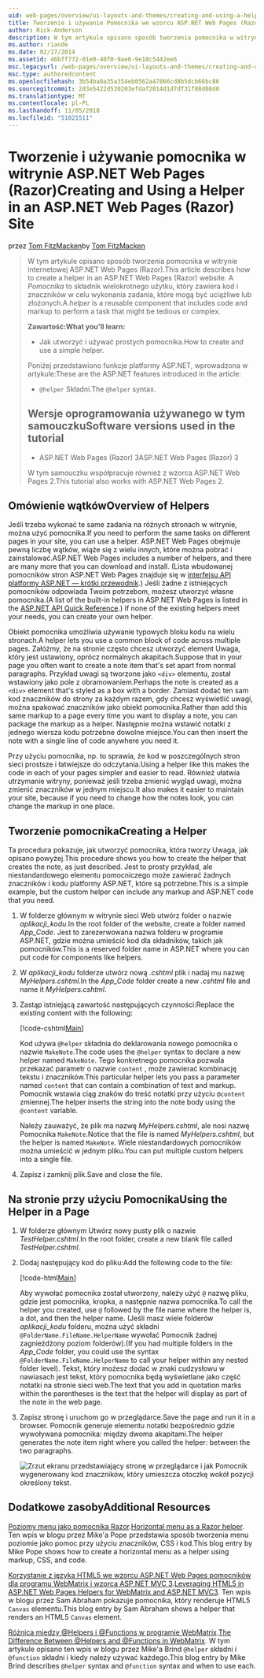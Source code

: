 ```yaml
---
uid: web-pages/overview/ui-layouts-and-themes/creating-and-using-a-helper-in-an-aspnet-web-pages-site
title: Tworzenie i używanie Pomocnika we wzorcu ASP.NET Web Pages (Razor) lokacji | Dokumentacja firmy Microsoft
author: Rick-Anderson
description: W tym artykule opisano sposób tworzenia pomocnika w witrynie internetowej ASP.NET Web Pages (Razor). Pomocnik jest komponentów wielokrotnego użytku, obejmującą kodu i znaczników w celu wydajności...
ms.author: riande
ms.date: 02/17/2014
ms.assetid: 46bff772-01e0-40f0-9ae6-9e18c5442ee6
msc.legacyurl: /web-pages/overview/ui-layouts-and-themes/creating-and-using-a-helper-in-an-aspnet-web-pages-site
msc.type: authoredcontent
ms.openlocfilehash: 3b54ba8a35a354eb0562a47866cd8b5dcb66bc86
ms.sourcegitcommit: 2d3e5422d530203efdaf2014d1d7df31f88d08d0
ms.translationtype: MT
ms.contentlocale: pl-PL
ms.lasthandoff: 11/05/2018
ms.locfileid: "51021511"
---
```

<a name="creating-and-using-a-helper-in-an-aspnet-web-pages-razor-site"></a><span data-ttu-id="27c89-104">Tworzenie i używanie pomocnika w witrynie ASP.NET Web Pages (Razor)</span><span class="sxs-lookup"><span data-stu-id="27c89-104">Creating and Using a Helper in an ASP.NET Web Pages (Razor) Site</span></span>
====================
<span data-ttu-id="27c89-105">przez [Tom FitzMacken](https://github.com/tfitzmac)</span><span class="sxs-lookup"><span data-stu-id="27c89-105">by [Tom FitzMacken](https://github.com/tfitzmac)</span></span>

> <span data-ttu-id="27c89-106">W tym artykule opisano sposób tworzenia pomocnika w witrynie internetowej ASP.NET Web Pages (Razor).</span><span class="sxs-lookup"><span data-stu-id="27c89-106">This article describes how to create a helper in an ASP.NET Web Pages (Razor) website.</span></span> <span data-ttu-id="27c89-107">A *Pomocnika* to składnik wielokrotnego użytku, który zawiera kod i znaczników w celu wykonania zadania, które mogą być uciążliwe lub złożonych.</span><span class="sxs-lookup"><span data-stu-id="27c89-107">A *helper* is a reusable component that includes code and markup to perform a task that might be tedious or complex.</span></span>
> 
> <span data-ttu-id="27c89-108">**Zawartość:**</span><span class="sxs-lookup"><span data-stu-id="27c89-108">**What you'll learn:**</span></span> 
> 
> - <span data-ttu-id="27c89-109">Jak utworzyć i używać prostych pomocnika.</span><span class="sxs-lookup"><span data-stu-id="27c89-109">How to create and use a simple helper.</span></span>
> 
> <span data-ttu-id="27c89-110">Poniżej przedstawiono funkcje platformy ASP.NET, wprowadzona w artykule:</span><span class="sxs-lookup"><span data-stu-id="27c89-110">These are the ASP.NET features introduced in the article:</span></span>
> 
> - <span data-ttu-id="27c89-111">`@helper` Składni.</span><span class="sxs-lookup"><span data-stu-id="27c89-111">The `@helper` syntax.</span></span>
>   
> 
> ## <a name="software-versions-used-in-the-tutorial"></a><span data-ttu-id="27c89-112">Wersje oprogramowania używanego w tym samouczku</span><span class="sxs-lookup"><span data-stu-id="27c89-112">Software versions used in the tutorial</span></span>
> 
> 
> - <span data-ttu-id="27c89-113">ASP.NET Web Pages (Razor) 3</span><span class="sxs-lookup"><span data-stu-id="27c89-113">ASP.NET Web Pages (Razor) 3</span></span>
>   
> 
> <span data-ttu-id="27c89-114">W tym samouczku współpracuje również z wzorca ASP.NET Web Pages 2.</span><span class="sxs-lookup"><span data-stu-id="27c89-114">This tutorial also works with ASP.NET Web Pages 2.</span></span>


## <a name="overview-of-helpers"></a><span data-ttu-id="27c89-115">Omówienie wątków</span><span class="sxs-lookup"><span data-stu-id="27c89-115">Overview of Helpers</span></span>

<span data-ttu-id="27c89-116">Jeśli trzeba wykonać te same zadania na różnych stronach w witrynie, można użyć pomocnika.</span><span class="sxs-lookup"><span data-stu-id="27c89-116">If you need to perform the same tasks on different pages in your site, you can use a helper.</span></span> <span data-ttu-id="27c89-117">ASP.NET Web Pages obejmuje pewną liczbę wątków, wiąże się z wielu innych, które można pobrać i zainstalować.</span><span class="sxs-lookup"><span data-stu-id="27c89-117">ASP.NET Web Pages includes a number of helpers, and there are many more that you can download and install.</span></span> <span data-ttu-id="27c89-118">(Lista wbudowanej pomocników stron ASP.NET Web Pages znajduje się w [interfejsu API platformy ASP.NET — krótki przewodnik](https://go.microsoft.com/fwlink/?LinkId=202907).) Jeśli żadne z istniejących pomocników odpowiada Twoim potrzebom, możesz utworzyć własne pomocnika.</span><span class="sxs-lookup"><span data-stu-id="27c89-118">(A list of the built-in helpers in ASP.NET Web Pages is listed in the [ASP.NET API Quick Reference](https://go.microsoft.com/fwlink/?LinkId=202907).) If none of the existing helpers meet your needs, you can create your own helper.</span></span>

<span data-ttu-id="27c89-119">Obiekt pomocnika umożliwia używanie typowych bloku kodu na wielu stronach.</span><span class="sxs-lookup"><span data-stu-id="27c89-119">A helper lets you use a common block of code across multiple pages.</span></span> <span data-ttu-id="27c89-120">Załóżmy, że na stronie często chcesz utworzyć element Uwaga, który jest ustawiony, oprócz normalnych akapitach.</span><span class="sxs-lookup"><span data-stu-id="27c89-120">Suppose that in your page you often want to create a note item that's set apart from normal paragraphs.</span></span> <span data-ttu-id="27c89-121">Przykład uwagi są tworzone jako `<div>` elementu, został wstawiony jako pole z obramowaniem.</span><span class="sxs-lookup"><span data-stu-id="27c89-121">Perhaps the note is created as a `<div>` element that's styled as a box with a border.</span></span> <span data-ttu-id="27c89-122">Zamiast dodać ten sam kod znaczników do strony za każdym razem, gdy chcesz wyświetlić uwagi, można spakować znaczników jako obiekt pomocnika.</span><span class="sxs-lookup"><span data-stu-id="27c89-122">Rather than add this same markup to a page every time you want to display a note, you can package the markup as a helper.</span></span> <span data-ttu-id="27c89-123">Następnie można wstawić notatki z jednego wiersza kodu potrzebne dowolne miejsce.</span><span class="sxs-lookup"><span data-stu-id="27c89-123">You can then insert the note with a single line of code anywhere you need it.</span></span>

<span data-ttu-id="27c89-124">Przy użyciu pomocnika, np. to sprawia, że kod w poszczególnych stron sieci prostsze i łatwiejsze do odczytania.</span><span class="sxs-lookup"><span data-stu-id="27c89-124">Using a helper like this makes the code in each of your pages simpler and easier to read.</span></span> <span data-ttu-id="27c89-125">Również ułatwia utrzymanie witryny, ponieważ jeśli trzeba zmienić wygląd uwagi, można zmienić znaczników w jednym miejscu.</span><span class="sxs-lookup"><span data-stu-id="27c89-125">It also makes it easier to maintain your site, because if you need to change how the notes look, you can change the markup in one place.</span></span>

## <a name="creating-a-helper"></a><span data-ttu-id="27c89-126">Tworzenie pomocnika</span><span class="sxs-lookup"><span data-stu-id="27c89-126">Creating a Helper</span></span>

<span data-ttu-id="27c89-127">Ta procedura pokazuje, jak utworzyć pomocnika, która tworzy Uwaga, jak opisano powyżej.</span><span class="sxs-lookup"><span data-stu-id="27c89-127">This procedure shows you how to create the helper that creates the note, as just described.</span></span> <span data-ttu-id="27c89-128">Jest to prosty przykład, ale niestandardowego elementu pomocniczego może zawierać żadnych znaczników i kodu platformy ASP.NET, które są potrzebne.</span><span class="sxs-lookup"><span data-stu-id="27c89-128">This is a simple example, but the custom helper can include any markup and ASP.NET code that you need.</span></span>

1. <span data-ttu-id="27c89-129">W folderze głównym w witrynie sieci Web utwórz folder o nazwie *aplikacji\_kodu*.</span><span class="sxs-lookup"><span data-stu-id="27c89-129">In the root folder of the website, create a folder named *App\_Code*.</span></span> <span data-ttu-id="27c89-130">Jest to zarezerwowana nazwa folderu w programie ASP.NET, gdzie można umieścić kod dla składników, takich jak pomocników.</span><span class="sxs-lookup"><span data-stu-id="27c89-130">This is a reserved folder name in ASP.NET where you can put code for components like helpers.</span></span>
2. <span data-ttu-id="27c89-131">W *aplikacji\_kodu* folderze utwórz nową *.cshtml* plik i nadaj mu nazwę *MyHelpers.cshtml*.</span><span class="sxs-lookup"><span data-stu-id="27c89-131">In the *App\_Code* folder create a new *.cshtml* file and name it *MyHelpers.cshtml*.</span></span>
3. <span data-ttu-id="27c89-132">Zastąp istniejącą zawartość następujących czynności:</span><span class="sxs-lookup"><span data-stu-id="27c89-132">Replace the existing content with the following:</span></span>

    [!code-cshtml[Main](creating-and-using-a-helper-in-an-aspnet-web-pages-site/samples/sample1.cshtml)]

    <span data-ttu-id="27c89-133">Kod używa `@helper` składnia do deklarowania nowego pomocnika o nazwie `MakeNote`.</span><span class="sxs-lookup"><span data-stu-id="27c89-133">The code uses the `@helper` syntax to declare a new helper named `MakeNote`.</span></span> <span data-ttu-id="27c89-134">Tego konkretnego pomocnika pozwala przekazać parametr o nazwie `content` , może zawierać kombinację tekstu i znaczników.</span><span class="sxs-lookup"><span data-stu-id="27c89-134">This particular helper lets you pass a parameter named `content` that can contain a combination of text and markup.</span></span> <span data-ttu-id="27c89-135">Pomocnik wstawia ciąg znaków do treść notatki przy użyciu `@content` zmiennej.</span><span class="sxs-lookup"><span data-stu-id="27c89-135">The helper inserts the string into the note body using the `@content` variable.</span></span>

    <span data-ttu-id="27c89-136">Należy zauważyć, że plik ma nazwę *MyHelpers.cshtml*, ale nosi nazwę Pomocnika `MakeNote`.</span><span class="sxs-lookup"><span data-stu-id="27c89-136">Notice that the file is named *MyHelpers.cshtml*, but the helper is named `MakeNote`.</span></span> <span data-ttu-id="27c89-137">Wiele niestandardowych pomocników można umieścić w jednym pliku.</span><span class="sxs-lookup"><span data-stu-id="27c89-137">You can put multiple custom helpers into a single file.</span></span>
4. <span data-ttu-id="27c89-138">Zapisz i zamknij plik.</span><span class="sxs-lookup"><span data-stu-id="27c89-138">Save and close the file.</span></span>

## <a name="using-the-helper-in-a-page"></a><span data-ttu-id="27c89-139">Na stronie przy użyciu Pomocnika</span><span class="sxs-lookup"><span data-stu-id="27c89-139">Using the Helper in a Page</span></span>

1. <span data-ttu-id="27c89-140">W folderze głównym Utwórz nowy pusty plik o nazwie *TestHelper.cshtml*.</span><span class="sxs-lookup"><span data-stu-id="27c89-140">In the root folder, create a new blank file called *TestHelper.cshtml*.</span></span>
2. <span data-ttu-id="27c89-141">Dodaj następujący kod do pliku:</span><span class="sxs-lookup"><span data-stu-id="27c89-141">Add the following code to the file:</span></span>

    [!code-html[Main](creating-and-using-a-helper-in-an-aspnet-web-pages-site/samples/sample2.html)]

    <span data-ttu-id="27c89-142">Aby wywołać pomocnika został utworzony, należy użyć `@` nazwę pliku, gdzie jest pomocnika, kropka, a następnie nazwa pomocnika.</span><span class="sxs-lookup"><span data-stu-id="27c89-142">To call the helper you created, use `@` followed by the file name where the helper is, a dot, and then the helper name.</span></span> <span data-ttu-id="27c89-143">(Jeśli masz wiele folderów *aplikacji\_kodu* folderu, można użyć składni `@FolderName.FileName.HelperName` wywołać Pomocnik żadnej zagnieżdżony poziom folderów).</span><span class="sxs-lookup"><span data-stu-id="27c89-143">(If you had multiple folders in the *App\_Code* folder, you could use the syntax `@FolderName.FileName.HelperName` to call your helper within any nested folder level).</span></span> <span data-ttu-id="27c89-144">Tekst, który możesz dodać w znaki cudzysłowu w nawiasach jest tekst, który pomocnika będą wyświetlane jako część notatki na stronie sieci web.</span><span class="sxs-lookup"><span data-stu-id="27c89-144">The text that you add in quotation marks within the parentheses is the text that the helper will display as part of the note in the web page.</span></span>
3. <span data-ttu-id="27c89-145">Zapisz stronę i uruchom go w przeglądarce.</span><span class="sxs-lookup"><span data-stu-id="27c89-145">Save the page and run it in a browser.</span></span> <span data-ttu-id="27c89-146">Pomocnik generuje elementu notatki bezpośrednio gdzie wywoływana pomocnika: między dwoma akapitami.</span><span class="sxs-lookup"><span data-stu-id="27c89-146">The helper generates the note item right where you called the helper: between the two paragraphs.</span></span>

    ![Zrzut ekranu przedstawiający stronę w przeglądarce i jak Pomocnik wygenerowany kod znaczników, który umieszcza otoczkę wokół pozycji określony tekst.](creating-and-using-a-helper-in-an-aspnet-web-pages-site/_static/image1.jpg)

## <a name="additional-resources"></a><span data-ttu-id="27c89-148">Dodatkowe zasoby</span><span class="sxs-lookup"><span data-stu-id="27c89-148">Additional Resources</span></span>


<span data-ttu-id="27c89-149">[Poziomy menu jako pomocnika Razor](http://mikepope.com/blog/DisplayBlog.aspx?permalink=2341).</span><span class="sxs-lookup"><span data-stu-id="27c89-149">[Horizontal menu as a Razor helper](http://mikepope.com/blog/DisplayBlog.aspx?permalink=2341).</span></span> <span data-ttu-id="27c89-150">Ten wpis w blogu przez Mike'a Pope przedstawia sposób tworzenia menu poziomie jako pomoc przy użyciu znaczników, CSS i kod.</span><span class="sxs-lookup"><span data-stu-id="27c89-150">This blog entry by Mike Pope shows how to create a horizontal menu as a helper using markup, CSS, and code.</span></span>

<span data-ttu-id="27c89-151">[Korzystanie z języka HTML5 we wzorcu ASP.NET Web Pages pomocników dla programu WebMatrix i wzorca ASP.NET MVC 3](http://geekswithblogs.net/wildturtle/archive/2010/11/08/html5-in-asp.net-web-pages-helpers-for-webmatrix-and_aspnet_mvc3.aspx).</span><span class="sxs-lookup"><span data-stu-id="27c89-151">[Leveraging HTML5 in ASP.NET Web Pages Helpers for WebMatrix and ASP.NET MVC3](http://geekswithblogs.net/wildturtle/archive/2010/11/08/html5-in-asp.net-web-pages-helpers-for-webmatrix-and_aspnet_mvc3.aspx).</span></span> <span data-ttu-id="27c89-152">Ten wpis w blogu przez Sam Abraham pokazuje pomocnika, który renderuje HTML5 `Canvas` elementu.</span><span class="sxs-lookup"><span data-stu-id="27c89-152">This blog entry by Sam Abraham shows a helper that renders an HTML5 `Canvas` element.</span></span>

<span data-ttu-id="27c89-153">[Różnica między @Helpers i @Functions w programie WebMatrix](http://www.mikesdotnetting.com/Article/173/The-Difference-Between-@Helpers-and-@Functions-In-WebMatrix).</span><span class="sxs-lookup"><span data-stu-id="27c89-153">[The Difference Between @Helpers and @Functions in WebMatrix](http://www.mikesdotnetting.com/Article/173/The-Difference-Between-@Helpers-and-@Functions-In-WebMatrix).</span></span> <span data-ttu-id="27c89-154">W tym artykule opisano ten wpis w blogu przez Mike'a Brind `@helper` składni i `@function` składni i kiedy należy używać każdego.</span><span class="sxs-lookup"><span data-stu-id="27c89-154">This blog entry by Mike Brind describes `@helper` syntax and `@function` syntax and when to use each.</span></span>
